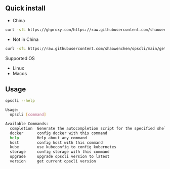 ## Quick install

- China

```bash
curl -sfL https://ghproxy.com/https://raw.githubusercontent.com/shaowenchen/opscli/main/getopscli.sh | sh -
```

- Not in China

```bash
curl -sfL https://raw.githubusercontent.com/shaowenchen/opscli/main/getopscli.sh | sh -
```

Supported OS

- Linux
- Macos

## Usage

```bash
opscli --help

Usage:
  opscli [command]

Available Commands:
  completion  Generate the autocompletion script for the specified shell
  docker      config docker with this command
  help        Help about any command
  host        config host with this command
  kube        use kubeconfig to config kubernetes
  storage     config storage with this command
  upgrade     upgrade opscli version to latest
  version     get current opscli version
```